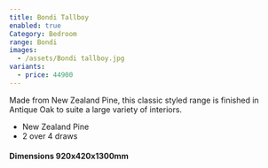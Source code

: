 ```yaml
---
title: Bondi Tallboy
enabled: true
Category: Bedroom
range: Bondi
images:
  - /assets/Bondi tallboy.jpg
variants:
  - price: 44900
---
```


Made from New Zealand Pine, this classic styled range is finished in Antique Oak to suite a large variety of interiors.

- New Zealand Pine
- 2 over 4 draws

#### Dimensions 920x420x1300mm
